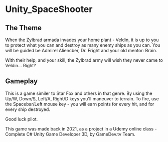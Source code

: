 # Unity_SpaceShooter

## The Theme
When the Zylbrad armada invades your home plant - Veldin, it is up to you to protect what you can and destroy as many enemy ships as you can.
You will be guided be Admirel Aliencber, Dr. Fright and your old mentor: Brain.

With their help, and your skill, the Zylbrad army will wish they never came to Veldin... Right?


## Gameplay
This is a game similer to Star Fox and others in that genre.
By using the Up/W, Down/S, Left/A, Right/D keys you'll maneuver to terrain. 
To fire, use the Spacebar/Left mouse key - you will earn points for every hit, and for every ship destroyed.

Good luck pilot.

This game was made back in 2021, as a project in a Udemy online class - Complete C# Unity Game Developer 3D, by GameDev.tv Team.
